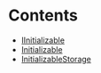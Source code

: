 

# Contents
- [IInitializable](IInitializable.sol/interface.IInitializable.md)
- [Initializable](Initializable.sol/abstract.Initializable.md)
- [InitializableStorage](InitializableStorage.sol/library.InitializableStorage.md)
